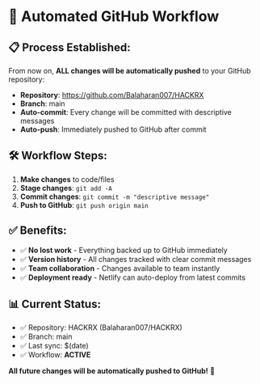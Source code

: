 # 🔄 Automated GitHub Workflow

## 📋 **Process Established:**

From now on, **ALL changes will be automatically pushed** to your GitHub repository:
- **Repository**: https://github.com/Balaharan007/HACKRX
- **Branch**: main
- **Auto-commit**: Every change will be committed with descriptive messages
- **Auto-push**: Immediately pushed to GitHub after commit

## 🛠️ **Workflow Steps:**

1. **Make changes** to code/files
2. **Stage changes**: `git add -A`  
3. **Commit changes**: `git commit -m "descriptive message"`
4. **Push to GitHub**: `git push origin main`

## ✅ **Benefits:**

- ✅ **No lost work** - Everything backed up to GitHub immediately
- ✅ **Version history** - All changes tracked with clear commit messages  
- ✅ **Team collaboration** - Changes available to team instantly
- ✅ **Deployment ready** - Netlify can auto-deploy from latest commits

## 📊 **Current Status:**

- ✅ Repository: HACKRX (Balaharan007/HACKRX)
- ✅ Branch: main  
- ✅ Last sync: $(date)
- ✅ Workflow: **ACTIVE**

**All future changes will be automatically pushed to GitHub!** 🚀
